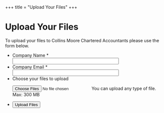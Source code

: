 +++
title = "Upload Your Files"
+++
<div id="upload" class="container">
    <div class="row">
        <div class="col-md-12">
        <h1>Upload Your Files</h1>
        </div>
    </div><!--row-->
    <div class="row">
        <div class="col-md-12">
        <p>To upload your files to Collins Moore Chartered Accountants please use the form below.</p>
        </div>
    </div><!--row-->



<script src="https://cdn.jotfor.ms/js/vendor/imageinfo.js?v=3.3.5440" type="text/javascript"></script>
<script src="https://cdn.jotfor.ms/file-uploader/fileuploader.js?v=3.3.5440"></script>
<!-- <script src="https://cdn.jotfor.ms/static/prototype.forms.js" type="text/javascript"></script> -->
<script src="https://cdn.jotfor.ms/static/jotform.forms.js?3.3.5440" type="text/javascript"></script>
<script type="text/javascript"> JotForm.init(function(){ JotForm.alterTexts({"ageVerificationError":"You must be older than {minAge} years old to submit this form.","alphabetic":"This field can only contain letters","alphanumeric":"This field can only contain letters and numbers.","ccDonationMinLimitError":"Minimum amount is {minAmount} {currency}","ccInvalidCVC":"CVC number is invalid.","ccInvalidExpireDate":"Expire date is invalid.","ccInvalidNumber":"Credit Card Number is invalid.","ccMissingDetails":"Please fill up the Credit Card details.","ccMissingDonation":"Please enter numeric values for donation amount.","ccMissingProduct":"Please select at least one product.","characterLimitError":"Too many Characters. The limit is","characterMinLimitError":"Too few characters. The minimum is","confirmClearForm":"Are you sure you want to clear the form?","confirmEmail":"E-mail does not match","currency":"This field can only contain currency values.","cyrillic":"This field can only contain cyrillic characters","dateInvalid":"This date is not valid. The date format is {format}","dateInvalidSeparate":"This date is not valid. Enter a valid {element}.","dateLimited":"This date is unavailable.","disallowDecimals":"Please enter a whole number.","email":"Please enter a valid e-mail address. A valid email address includes an @ symbol.","fillMask":"Field value must fill mask.","freeEmailError":"Free email accounts are not allowed","generalError":"There are errors on the form. Please fix them before continuing.","generalPageError":"There are errors on this page. Please fix them before continuing.","gradingScoreError":"Score total should only be less than or equal to","incompleteFields":"There are incomplete required fields. Please complete them.","inputCarretErrorA":"Input should not be less than the minimum value:","inputCarretErrorB":"Input should not be greater than the maximum value:","lessThan":"Your score should be less than or equal to","maxDigitsError":"The maximum digits allowed is","maxSelectionsError":"The maximum number of selections allowed is ","minSelectionsError":"The minimum required number of selections is ","multipleFileUploads_emptyError":"{file} is empty, please select files again without it.","multipleFileUploads_fileLimitError":"Only {fileLimit} file uploads allowed.","multipleFileUploads_minSizeError":"{file} is too small, minimum file size is {minSizeLimit}.","multipleFileUploads_onLeave":"The files are being uploaded, if you leave now the upload will be cancelled.","multipleFileUploads_sizeError":"{file} is too large, maximum file size is {sizeLimit}.","multipleFileUploads_typeError":"{file} has invalid extension. Only {extensions} are allowed.","nextButtonText":"Next","numeric":"This field can only contain numeric values","pastDatesDisallowed":"Date must not be in the past.","pleaseWait":"Please wait...","prevButtonText":"Previous","progressMiddleText":"of","required":"This field is required.","requireEveryCell":"Every cell is required.","requireEveryRow":"Every row is required.","requireOne":"At least one field required.","reviewBackText":"Back to Form","reviewSubmitText":"Review and Submit","seeAllText":"See All","submissionLimit":"Sorry! Only one entry is allowed. Multiple submissions are disabled for this form.","submitButtonText":"Submit","uploadExtensions":"You can only upload following files:","uploadFilesize":"File size cannot be bigger than:","uploadFilesizemin":"File size cannot be smaller than:","url":"This field can only contain a valid URL","wordLimitError":"Too many words. The limit is","wordMinLimitError":"Too few words. The minimum is"}); setTimeout(function() { JotForm.initMultipleUploads(); }, 2); /*INIT-END*/
}); JotForm.prepareCalculationsOnTheFly([null,{"name":"uploadYour","qid":"1","text":"Upload Your Files","type":"control_head"},{"name":"submitForm","qid":"2","text":"Upload Files","type":"control_button"},null,{"name":"email4","qid":"4","subLabel":"","text":"Company Email","type":"control_email"},{"name":"uploadFile","qid":"5","subLabel":"You can upload any type of file. Max: 300 MB","text":"Choose your files to upload","type":"control_fileupload"},null,{"description":"","name":"companyName","qid":"7","subLabel":"","text":"Company Name","type":"control_textbox"}]); setTimeout(function() {
JotForm.paymentExtrasOnTheFly([null,{"name":"uploadYour","qid":"1","text":"Upload Your Files","type":"control_head"},{"name":"submitForm","qid":"2","text":"Upload Files","type":"control_button"},null,{"name":"email4","qid":"4","subLabel":"","text":"Company Email","type":"control_email"},{"name":"uploadFile","qid":"5","subLabel":"You can upload any type of file. Max: 300 MB","text":"Choose your files to upload","type":"control_fileupload"},null,{"description":"","name":"companyName","qid":"7","subLabel":"","text":"Company Name","type":"control_textbox"}]);}, 20); </script>
<link href="https://cdn.jotfor.ms/static/formCss.css?3.3.5440" rel="stylesheet" type="text/css" />
<!-- <link type="text/css" media="print" rel="stylesheet" href="https://cdn.jotfor.ms/css/printForm.css?3.3.5440" /> -->
<link type="text/css" rel="stylesheet" href="https://cdn.jotfor.ms/css/styles/nova.css?3.3.5440" />
<link type="text/css" rel="stylesheet" href="https://cdn.jotfor.ms/themes/CSS/566a91c2977cdfcd478b4567.css?themeRevisionID=59fb4852cf3bfe589c6c6f21"/>
 <form class="jotform-form" action="https://submit.jotform.co/submit/80921104284854/" method="post" enctype="multipart/form-data" name="form_80921104284854" id="80921104284854" accept-charset="utf-8"> <input type="hidden" name="formID" value="80921104284854" /> <div class="form-all"> <ul class="form-section page-section"> 
 <li class="form-line jf-required" data-type="control_textbox" id="id_7"> <label class="form-label form-label-top form-label-auto" id="label_7" for="input_7"> Company Name <span class="form-required"> * </span> </label> <div id="cid_7" class="form-input-wide jf-required"> <input type="text" id="input_7" name="q7_companyName" data-type="input-textbox" class="form-textbox validate[required]" size="40" value="" data-component="textbox" required="" /> </div> </li> <li class="form-line jf-required" data-type="control_email" id="id_4"> <label class="form-label form-label-top form-label-auto" id="label_4" for="input_4"> Company Email <span class="form-required"> * </span> </label> <div id="cid_4" class="form-input-wide jf-required"> <input type="email" id="input_4" name="q4_email4" class="form-textbox validate[required, Email]" size="40" value="" data-component="email" required="" /> </div> </li> <li class="form-line" data-type="control_fileupload" id="id_5"> <label class="form-label form-label-top" id="label_5" for="input_5"> Choose your files to upload </label> <div id="cid_5" class="form-input-wide"> <div data-wrapper-react="true"> <span class="form-sub-label-container" style="vertical-align:top"> 
 
  <input type="file" id="input_5" name="q5_uploadFile[]" multiple="" class="form-upload-multiple" data-imagevalidate="yes" data-file-accept="pdf, doc, docx, xls, csv, txt, rtf, html, zip, mp3, wma, mpg, flv, avi, jpg, jpeg, png, gif" data-file-maxsize="307201" data-file-minsize="0" data-file-limit="0" data-component="fileupload" /> <label class="form-sub-label" for="input_5" style="min-height:13px"> You can upload any type of file. Max: 300 MB </label> </span> <span style="display:none" class="cancelText"> Cancel </span> <span style="display:none" class="ofText"> of </span> </div> </div> </li> <li class="form-line" data-type="control_button" id="id_2">
 
  <div id="cid_2" class="form-input-wide"> <div style="text-align:left" class="form-buttons-wrapper"> <button id="input_2" type="submit" class="btn btn-primary" data-component="button"> Upload Files </button> </div> </div> </li> <li style="display:none"> 
 
 Should be Empty: <input type="text" name="website" value="" /> </li> </ul> </div> <script> JotForm.showJotFormPowered = "new_footer"; </script> <input type="hidden" id="simple_spc" name="simple_spc" value="80921104284854" /> 
 
 <script type="text/javascript"> document.getElementById("si" + "mple" + "_spc").value = "80921104284854-80921104284854"; </script> 
 
</form>

</div><!--upload-->
<script type="text/javascript">JotForm.ownerView=true;</script>